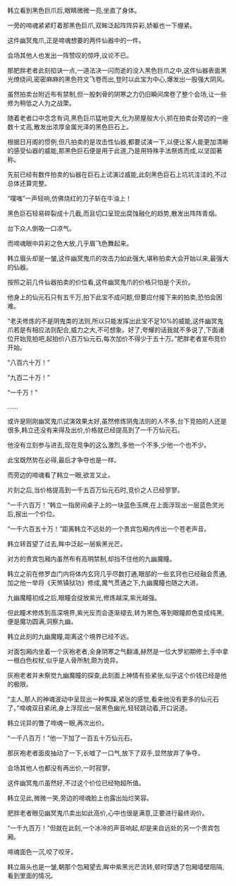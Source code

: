 
韩立看到黑色巨爪后,眼睛微微一亮,坐直了身体。

一旁的啼魂紧紧盯着那黑色巨爪,双眸泛起阵阵异彩,娇躯也一下绷紧。

这件幽冥鬼爪,正是啼魂想要的两件仙器中的一件。

会场其他人也发出一阵赞叹的惊呼,议论不已。

那肥胖老者此刻掐诀一点,一道法决一闪而逝的没入黑色巨爪之中,这件仙器表面黑光缭绕间,密密麻麻的黑色符文飞卷而出,登时以此宝为中心,爆发出一股强大阴风。

虽然拍卖台附近布有禁制,但一股刺骨的阴寒之力仍旧瞬间席卷了整个会场,让一些修为稍低之人为之战栗。

随着老者口中念念有词,黑色巨爪猛地变大,化为房屋般大小,抓在拍卖台旁边的一座数十丈高,散发出浓厚金属光泽的黑色巨石上。

根据日月阁的惯例,但凡拍卖的是攻击性仙器,都要试演一下,以便让客人能更加清晰的感受仙器的威能,那黑色巨石便是用于此道,乃是用特殊手法祭炼而成,以坚固著称。

先前已经有数件拍卖的仙器在巨石上试演过威能,此刻黑色巨石上坑坑洼洼的,不过总体还算完整。

“噗嗤”一声轻响,仿佛烧红的刀子斩在牛油上！

黑色巨石轻易碎裂成十几截,而且切口呈现出腐蚀融化的趋势,散发出阵阵青烟。

台下众人倒吸一口凉气。

而啼魂眼中异彩之色大放,几乎眉飞色舞起来。

韩立眉头却是一皱,这件幽冥鬼爪的攻击力如此强大,堪称拍卖大会开始以来,最强大的仙器。

按照之前几件仙器拍卖的价位看,这件幽冥鬼爪的价格只怕是个天价。

他身上的仙元石只有五千万,拍下此宝不成问题,但要应付接下来的拍卖,恐怕会困难。

“老夫修炼的不是阴鬼类的法则,所以只能发挥出此宝不足10%的威能,这件幽冥鬼爪若是有相应法则配合,威力之大,不可想象。好了,夸耀的话我就不多说了,下面诸位开始竞拍吧,起拍价八百万仙元石,每次加价不得少于五十万。”肥胖老者宣布竞价开始。

“八百六十万！”

“九百二十万！”

“一千万！”

……

或许是刚刚幽冥鬼爪试演效果太好,虽然修炼阴鬼法则的人不多,台下竞拍的人还是很多,韩立还没有来得及出价,价格就已经提高到了一千万仙元石。

他没有立刻参与进去,现在竞争的这么激烈,多他一个不多,少他一个也不少。

此宝既然势在必得,最后才争夺也是一样。

而旁边的啼魂看了韩立一眼,欲言又止。

片刻之后,当价格提高到一千五百万仙元石时,竞价之人已经寥寥。

“一千六百万！”韩立一指房间桌子上的一块蓝色玉牌,在上面浮现出一层蓝色灵光后,报出一个价位。

“一千六百五十万！”距离韩立不远处的一个贵宾包厢内传出一个苍老声音。

韩立转首望了过去,眸中泛起一层紫黑光芒。

对方的贵宾包厢内虽然布有高明禁制,却挡不住他的九幽魔瞳。

韩立之前在修罗血门内将体内玄窍几乎尽数打通,眼部的一些玄窍也已经融会贯通,加之他一举将《天煞镇狱功》修成,魔气贯通之下,九幽魔瞳也随之大进。

九幽魔瞳初成之后,眼瞳会绽放紫光,修炼越深,紫光越强。

但此瞳术修炼到高深境界,紫光反而会逐渐褪去,转为黑色,等到眼瞳颜色变成纯黑,便是魔功圆满,洞察九幽。

韩立此刻的九幽魔瞳,距离这个境界已经不远。

对面包厢内坐着一个灰袍老者,全身阴寒之气翻涌,赫然是一位大罗初期修士,手中拿一根白色权杖,似乎是人骨所制,颇为诡异。

灰袍老者并未察觉九幽魔瞳的探查,此刻面上神情有些紧张,似乎这个价钱已经是他的极限。

“主人,那人的神魂波动中呈现出一种焦躁,紧张的感觉,看来他没有更多的仙元石了。”啼魂双目紧闭,身上浮现出一层黑色幽光,轻轻跳动着,开口说道。

韩立诧异的瞥了啼魂一眼,再次出价。

“一千八百万！”他一下加了一百五十万仙元石。

那灰袍老者面皮抽动了一下,长嘘了一口气,放下了双手,显然放弃了争夺。

会场其他人也都没有再出价,一时寂寥。

这件幽冥鬼爪虽然好,不过这个价位已经物超所值。

韩立见此,微微一笑,旁边的啼魂脸上也露出灿烂笑容。

肥胖老者眼见幽冥鬼爪卖出如此高价,心中也很是满意,正要进行最终询价。

“一千九百万！”但就在此刻,一个冰冷的声音响起,却是来自远处的另一个贵宾包厢。

啼魂面色一沉,咬了咬牙。

韩立眉头也是一皱,朝那个包厢望去,眸中紫黑光芒流转,顿时穿透了包厢墙壁阻隔,看到里面的情况。